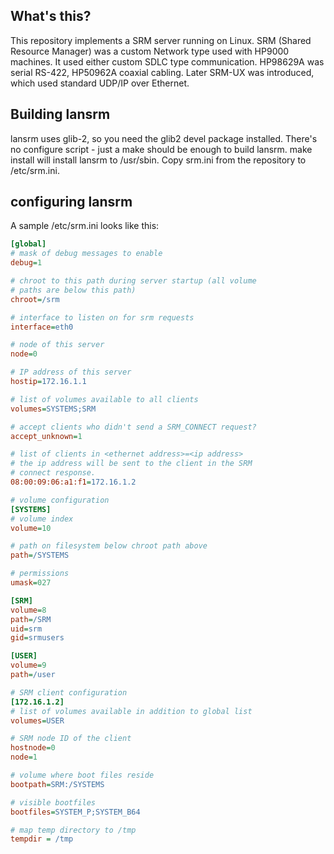 ## What's this?

This repository implements a SRM server running on Linux. SRM (Shared Resource Manager)
was a custom Network type used with HP9000 machines. It used either custom SDLC type
communication. HP98629A was serial RS-422, HP50962A coaxial cabling. Later SRM-UX
was introduced, which used standard UDP/IP over Ethernet.

## Building lansrm

lansrm uses glib-2, so you need the glib2 devel package installed. There's no
configure script - just a make should be enough to build lansrm. make install
will install lansrm to /usr/sbin. Copy srm.ini from the repository to /etc/srm.ini.

## configuring lansrm

A sample /etc/srm.ini looks like this:
```ini
[global]
# mask of debug messages to enable
debug=1

# chroot to this path during server startup (all volume
# paths are below this path)
chroot=/srm

# interface to listen on for srm requests
interface=eth0

# node of this server
node=0

# IP address of this server
hostip=172.16.1.1

# list of volumes available to all clients
volumes=SYSTEMS;SRM

# accept clients who didn't send a SRM_CONNECT request?
accept_unknown=1

# list of clients in <ethernet address>=<ip address>
# the ip address will be sent to the client in the SRM
# connect response.
08:00:09:06:a1:f1=172.16.1.2

# volume configuration
[SYSTEMS]
# volume index
volume=10

# path on filesystem below chroot path above
path=/SYSTEMS

# permissions
umask=027

[SRM]
volume=8
path=/SRM
uid=srm
gid=srmusers

[USER]
volume=9
path=/user

# SRM client configuration
[172.16.1.2]
# list of volumes available in addition to global list
volumes=USER

# SRM node ID of the client
hostnode=0
node=1

# volume where boot files reside
bootpath=SRM:/SYSTEMS

# visible bootfiles 
bootfiles=SYSTEM_P;SYSTEM_B64

# map temp directory to /tmp
tempdir = /tmp
```
